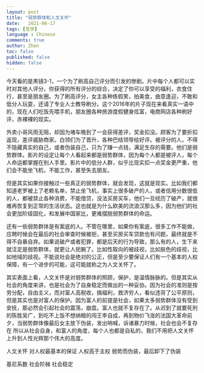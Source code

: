 ```yaml
---
layout: post
title: "弱势群体和人文关怀"
date:   2021-06-17
tags: [哲学]
language : Chinese
comments: true
author: Zhen
toc: false
published: false
hidden: false
---
```

今天看的是黑镜3-1，一个为了刷高自己评分而引发的惨剧。片中每个人都可以实时对其他人评分，你获得的所有评分的综合，决定了你可以享受的福利，衣食住行，甚至是朋友圈。为了刷高评分，女主各种练假笑，拍美食，曲意逢迎，不敢和低分人玩耍，还请了专业人士教导刷分。这个2016年的片子现在来看真实一语中的，现在人们吃饭先喂手机，朋友圈各种旅游度假健身炫富，电商网店各种刷好评，赤裸裸的现实。

外卖小哥风雨无阻，却因为堵车晚到了一会获得差评，奖金扣没。顾客为了要折扣返现，差评威胁商家。白领们为了晋升，各种巴结领导给好评。被评分的人，不得不隐藏真实的自己，或者伪装自己，只为了赚一点钱，满足生存的需要。他们是弱势群体。影片的设定让每个人看起来都是弱势群体，因为每个人都是被评人，每个人命运都掌握在别人手里。影片中的低分人群，似乎比现实扣一点奖金更严重，他们会不能坐飞机，不能工作，甚至失去朋友。

但是其实如果你接触过一些真正的弱势群体，就会发现，这就是现实。比如我们都知道老罗被上了老赖名单，禁止坐飞机，事实上很多破产的人，或者信用分数很低的人，都被禁止各种消费，不能借贷，没法买房买车，他们一旦经历了破产，就很难再恢复到正常的生活状态。这也就是为什么欧美的流浪汉那么多，因为他们的社会更加阶级固化，和发展中国家比，更难摆脱弱势群体的命运。

还有一些弱势群体是有案底的人。不管在哪里，如果你有案底，很多工作不能做，应聘时候会在最后的社会审查时候被拒，甚至买房买车贷款也有问题，最终就是不得不自暴自弃。如果说破产或者犯罪，都是后天的行为导致，那么有的人，生下来就注定是弱势群体，就更让人扼腕了。比如性取向的被歧视，比如肤色的歧视，比如地域的歧视。不能说社会是绝对的公正，但是至少要保证人们有一个基本的人权保障，有一个进步的可能，这可能就称之为人文关怀了。

其实表面上看，人文关怀是对弱势群体的照顾，保护，是温情脉脉的。但是其实从社会的角度来讲，也是社会为了自身稳定而做出的一种妥协。因为社会的准则是按劳分配，自由主义，而对富人高税收，搞福利，救济穷人，看似违背了公平原则，但是其实也是对富人的保护。因为富人的前提是社会，如果太多弱势群体没有受到安抚，那必然会引起社会的震荡，崩盘。富人也就不复存在了。从迟到了就要死刑的陈胜吴广，到吃不上饭不想纳粮的闯王李自成，再到物价飞涨的法国大革命前夕，当弱势群体像最后女主放下伪装，发出呐喊，诉诸暴力时候，社会也会不复存在
所以从社会自身，和富人的角度，每个人也都是自私的，我们不用把人文关怀上升到人性光辉那个伟大的高度。

人文关怀 对人权最基本的保证 人权高于主权
弱势而伪装，最后卸下了伪装
   

基尼系数 社会阶梯
社会稳定

<!--stackedit_data:
eyJoaXN0b3J5IjpbMTUyMTMyMjMzOCw1MTIxMjQzODAsLTE0Nj
QyNTAwMTBdfQ==
-->
